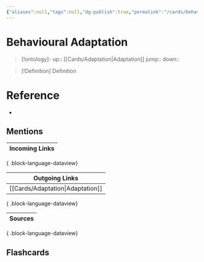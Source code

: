 ```yaml
---
{"aliases":null,"tags":null,"dg-publish":true,"permalink":"/cards/behavioural-adaptation/","dgPassFrontmatter":true}
---
```


# Behavioural Adaptation

> [!ontology]-
> up:: [[Cards/Adaptation\|Adaptation]]
> jump:: 
> down:: 

> [!Definition] Definition

# Reference

- 

## Mentions

| Incoming Links |
| -------------- |

{ .block-language-dataview}

| Outgoing Links                      |
| ----------------------------------- |
| [[Cards/Adaptation\|Adaptation]] |

{ .block-language-dataview}

| Sources |
| ------- |

{ .block-language-dataview}

## Flashcards